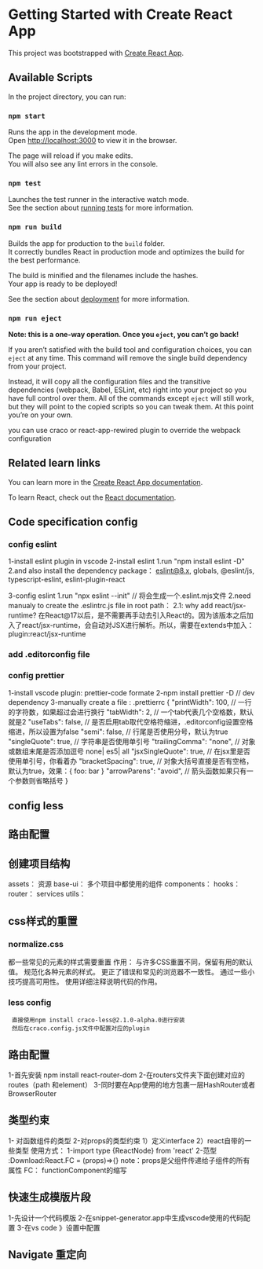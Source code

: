 # Getting Started with Create React App

This project was bootstrapped with [Create React App](https://github.com/facebook/create-react-app).

## Available Scripts

In the project directory, you can run:

### `npm start`

Runs the app in the development mode.\
Open [http://localhost:3000](http://localhost:3000) to view it in the browser.

The page will reload if you make edits.\
You will also see any lint errors in the console.

### `npm test`

Launches the test runner in the interactive watch mode.\
See the section about [running tests](https://facebook.github.io/create-react-app/docs/running-tests) for more information.

### `npm run build`

Builds the app for production to the `build` folder.\
It correctly bundles React in production mode and optimizes the build for the best performance.

The build is minified and the filenames include the hashes.\
Your app is ready to be deployed!

See the section about [deployment](https://facebook.github.io/create-react-app/docs/deployment) for more information.

### `npm run eject`

**Note: this is a one-way operation. Once you `eject`, you can’t go back!**

If you aren’t satisfied with the build tool and configuration choices, you can `eject` at any time. This command will remove the single build dependency from your project.

Instead, it will copy all the configuration files and the transitive dependencies (webpack, Babel, ESLint, etc) right into your project so you have full control over them. All of the commands except `eject` will still work, but they will point to the copied scripts so you can tweak them. At this point you’re on your own.

you can use craco or react-app-rewired plugin to override the webpack configuration

## Related learn links

You can learn more in the [Create React App documentation](https://facebook.github.io/create-react-app/docs/getting-started).

To learn React, check out the [React documentation](https://reactjs.org/).

## Code specification config

### config eslint

1-install eslint plugin in vscode
2-install eslint
1.run "npm install eslint -D"
2.and also install the dependency package：
eslint@8.x, globals, @eslint/js, typescript-eslint, eslint-plugin-react

3-config eslint
1.run "npx eslint --init" // 将会生成一个.eslint.mjs文件
2.need manualy to create the .eslintrc.js file in root path：
2.1: why add react/jsx-runtime?
在React@17以后，是不需要再手动去引入React的。因为该版本之后加入了react/jsx-runtime，会自动对JSX进行解析。所以，需要在extends中加入：plugin:react/jsx-runtime

### add .editorconfig file

### config prettier

1-install vscode plugin: prettier-code formate
2-npm install prettier -D // dev dependency
3-manually create a file : .prettierrc
{
"printWidth": 100, // 一行的字符数，如果超过会进行换行
"tabWidth": 2, // 一个tab代表几个空格数，默认就是2
"useTabs": false, // 是否启用tab取代空格符缩进，.editorconfig设置空格缩进，所以设置为false
"semi": false, // 行尾是否使用分号，默认为true
"singleQuote": true, // 字符串是否使用单引号
"trailingComma": "none", // 对象或数组末尾是否添加逗号 none| es5| all
"jsxSingleQuote": true, // 在jsx里是否使用单引号，你看着办
"bracketSpacing": true, // 对象大括号直接是否有空格，默认为true，效果：{ foo: bar }
"arrowParens": "avoid", // 箭头函数如果只有一个参数则省略括号
}

## config less

## 路由配置

## 创建项目结构

assets： 资源
base-ui： 多个项目中都使用的组件
components：
hooks：
router：
services
utils：

## css样式的重置

### normalize.css

都一些常见的元素的样式需要重置
作用：
与许多CSS重置不同，保留有用的默认值。
规范化各种元素的样式。
更正了错误和常见的浏览器不一致性。
通过一些小技巧提高可用性。
使用详细注释说明代码的作用。

### less config

     直接使用npm install craco-less@2.1.0-alpha.0进行安装
     然后在craco.config.js文件中配置对应的plugin

## 路由配置

1-首先安装 npm install react-router-dom
2-在routers文件夹下面创建对应的routes（path 和element）
3-同时要在App使用的地方包裹一层HashRouter或者BrowserRouter

## 类型约束

1- 对函数组件的类型
2-对props的类型约束
1）定义interface
2）react自带的一些类型
使用方式：
1-import type {ReactNode} from 'react'
2-范型 :Download:React.FC<Iprops> = (props)=>{}
note：props是父组件传递给子组件的所有属性
FC： functionComponent的缩写

## 快速生成模版片段

1-先设计一个代码模版
2-在snippet-generator.app中生成vscode使用的代码配置
3-在vs code 》设置中配置

## Navigate 重定向
